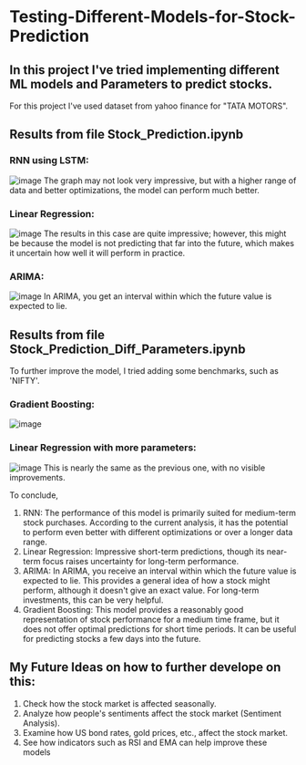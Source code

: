 # Testing-Different-Models-for-Stock-Prediction

## In this project I've tried implementing different ML models and Parameters to predict stocks.
For this project I've used dataset from yahoo finance for "TATA MOTORS".

## Results from file Stock_Prediction.ipynb

### RNN using LSTM:
![image](https://github.com/user-attachments/assets/52b59d97-7d9e-4e5e-9619-a85f96182097)
The graph may not look very impressive, but with a higher range of data and better optimizations, the model can perform much better.

### Linear Regression:
![image](https://github.com/user-attachments/assets/39c79f15-097d-4ee9-98c0-ee7c150a29e3)
The results in this case are quite impressive; however, this might be because the model is not predicting that far into the future, which makes it uncertain how well it will perform in practice.

### ARIMA:
![image](https://github.com/user-attachments/assets/557a88d2-9b56-4491-a0bf-1c1c7e601214)
In ARIMA, you get an interval within which the future value is expected to lie.


## Results from file Stock_Prediction_Diff_Parameters.ipynb
To further improve the model, I tried adding some benchmarks, such as 'NIFTY'.

### Gradient Boosting:
![image](https://github.com/user-attachments/assets/6add268a-9f34-4a1e-8a11-caaa9e4a04f6)

### Linear Regression with more parameters:
![image](https://github.com/user-attachments/assets/fdc99ef7-bd1f-49c7-ba87-ce68ab47d10a)
This is nearly the same as the previous one, with no visible improvements.

To conclude,
1) RNN: The performance of this model is primarily suited for medium-term stock purchases. According to the current analysis, it has the potential to perform even better with different optimizations or over a longer data range.
2) Linear Regression: Impressive short-term predictions, though its near-term focus raises uncertainty for long-term performance.
3) ARIMA: In ARIMA, you receive an interval within which the future value is expected to lie. This provides a general idea of how a stock might perform, although it doesn't give an exact value. For long-term investments, this can be very helpful.
4) Gradient Boosting: This model provides a reasonably good representation of stock performance for a medium time frame, but it does not offer optimal predictions for short time periods. It can be useful for predicting stocks a few days into the future.


## My Future Ideas on how to further develope on this:
1) Check how the stock market is affected seasonally.
2) Analyze how people's sentiments affect the stock market (Sentiment Analysis).
3) Examine how US bond rates, gold prices, etc., affect the stock market.
4) See how indicators such as RSI and EMA can help improve these models
